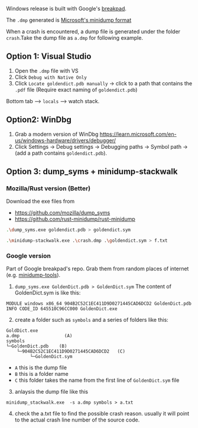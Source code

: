 Windows release is built with Google's [breakpad](https://github.com/google/breakpad).

The `.dmp` generated is [Microsoft's minidump format](https://github.com/google/breakpad/blob/main/docs/processor_design.md)

When a crash is encountered, a dump file is generated under the folder `crash`.Take the dump file as `a.dmp` for following example.

## Option 1: Visual Studio

1. Open the `.dmp` file with VS
2. Click `Debug with Native Only`
3. Click `Locate goldendict.pdb manually` -> click to a path that contains the `.pdf` file (Require exact naming of `goldendict.pdb`)

Bottom tab --> `locals` --> watch stack.

## Option2: WinDbg 

1. Grab a modern version of WinDbg https://learn.microsoft.com/en-us/windows-hardware/drivers/debugger/
2. Click Settings -> Debug settings -> Debugging paths -> Symbol path -> (add a path contains `goldendict.pdb`).


## Option 3: dump_syms + minidump-stackwalk

### Mozilla/Rust version (Better)

Download the exe files from

+ <https://github.com/mozilla/dump_syms>
+ <https://github.com/rust-minidump/rust-minidump>

```sh
.\dump_syms.exe goldendict.pdb > goldendict.sym

.\minidump-stackwalk.exe .\crash.dmp .\goldendict.sym > f.txt
```

### Google version

Part of Google breakpad's repo. Grab them from random places of internet (e.g. [minidump-tools](https://gitee.com/wabwh/breakpad-minindump-tools/tree/master/)).

1. `dump_syms.exe GoldenDict.pdb > GoldenDict.sym`
The content of GoldenDict.sym is like this:
```
MODULE windows x86_64 904B2C52C1EC411D9D0271445CAD6DCD2 GoldenDict.pdb
INFO CODE_ID 645510C96CC000 GoldenDict.exe
```

2. create a folder such as `symbols`  and a series of folders like this:
```
GoldDict.exe
a.dmp                 (A)
symbols
└─GoldenDict.pdb    (B)
    └─904B2C52C1EC411D9D0271445CAD6DCD2   (C)
         └─GoldenDict.sym
```
- `A`   this is the dump file
- `B`   this is a folder name
- `C`   this folder takes the name from the first line of `GoldenDict.sym` file

3. anlaysis the dump file like this
```
minidump_stackwalk.exe  -s a.dmp symbols > a.txt
```
4.  check the a.txt file to find the possible crash reason. usually it will point to the actual crash line number of the source code.
